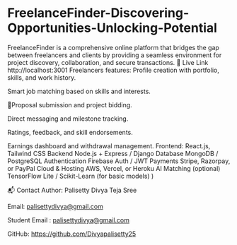 # FreelanceFinder-Discovering-Opportunities-Unlocking-Potential
FreelanceFinder is a comprehensive online platform that bridges the gap between freelancers and clients by providing a seamless environment for project discovery, collaboration, and secure transactions.
🔗 Live Link http://localhost:3001
Freelancers features:
Profile creation with portfolio, skills, and work history.

Smart job matching based on skills and interests.

🚀Proposal submission and project bidding.

Direct messaging and milestone tracking.

Ratings, feedback, and skill endorsements.

Earnings dashboard and withdrawal management.
Frontend:	React.js, Tailwind CSS
Backend	Node.js + Express / Django
Database	MongoDB / PostgreSQL
Authentication	Firebase Auth / JWT
Payments	Stripe, Razorpay, or PayPal
Cloud & Hosting	AWS, Vercel, or Heroku
AI Matching (optional)	TensorFlow Lite / Scikit-Learn (for basic models)
)

📬 Contact Author: Palisetty Divya Teja Sree

Email: palisettydivya@gmail.com

Student Email : palisettydivya@gmail.com

GitHub: https://github.com/Divyapalisetty25
